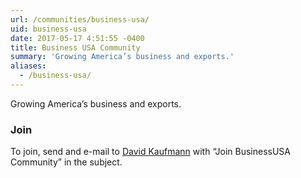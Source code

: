 ```yaml
---
url: /communities/business-usa/
uid: business-usa
date: 2017-05-17 4:51:55 -0400
title: Business USA Community
summary: 'Growing America’s business and exports.'
aliases:
  - /business-usa/
---
```


Growing America’s business and exports.

### Join

To join, send and e-mail to [David Kaufmann](mailto:david.kaufmann@gsa.gov?subject=Join%20BusinessUSA%20Community) with “Join BusinessUSA Community” in the subject.
